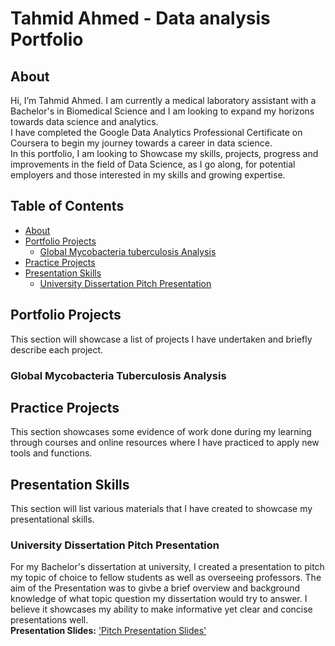 # Tahmid Ahmed - Data analysis Portfolio

## About

Hi, I’m Tahmid Ahmed. I am currently a medical laboratory assistant with a Bachelor's in Biomedical Science and I am looking to expand my horizons towards data science and analytics.
<br>
I have completed the Google Data Analytics Professional Certificate on Coursera to begin my journey towards a career in data science.
<br>
In this portfolio, I am looking to Showcase my skills, projects, progress and improvements in the field of Data Science, as I go along, for potential employers and those interested in my skills and growing expertise.
<br>

 
## Table of Contents
- [About](#about)
- [Portfolio Projects](#portfolio-projects) 
  + [Global Mycobacteria tuberculosis Analysis](#global-mycobacteria-tuberculosis-analysis)
- [Practice Projects](#practice-projects)
- [Presentation Skills](#presentation-skills)
  + [University Dissertation Pitch Presentation](#university-dissertation-pitch-presentation)

## Portfolio Projects
This section will showcase a list of projects I have undertaken and briefly describe each project.

### Global Mycobacteria Tuberculosis Analysis

## Practice Projects
This section showcases some evidence of work done during my learning through courses and online resources where I have practiced to apply new tools and functions.

## Presentation Skills
This section will list various materials that I have created to showcase my presentational skills.

### University Dissertation Pitch Presentation
For my Bachelor's dissertation at university, I created a presentation to pitch my topic of choice to fellow students as well as overseeing professors. The aim of the Presentation was to givbe a brief overview and background knowledge of what topic question my dissertation would try to answer. I believe it showcases my ability to make informative yet clear and concise presentations well. 
<br>
**Presentation Slides:** ['Pitch Presentation Slides'](https://github.com/TA-Data-Analyst/Data_Analysis_Portfolio/blob/main/TA_dissertation_pitch_presentation.pdf)
